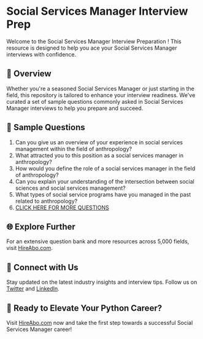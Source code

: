 # Social Services Manager Interview Prep

Welcome to the Social Services Manager Interview Preparation ! This resource is designed to help you ace your Social Services Manager interviews with confidence.

## 🚀 Overview

Whether you're a seasoned Social Services Manager or just starting in the field, this repository is tailored to enhance your interview readiness. We've curated a set of sample questions commonly asked in Social Services Manager interviews to help you prepare and succeed.

## 📝 Sample Questions

1. Can you give us an overview of your experience in social services management within the field of anthropology?
2. What attracted you to this position as a social services manager in anthropology?
3. How would you define the role of a social services manager in the field of anthropology?
4. Can you explain your understanding of the intersection between social sciences and social services management?
5. What types of social service programs have you managed in the past related to anthropology?
6. [CLICK HERE FOR MORE QUESTIONS](https://hireabo.com/job/7_2_23/Social%20Services%20Manager)

## 🌐 Explore Further

For an extensive question bank and more resources across 5,000 fields, visit [HireAbo.com](https://www.hireabo.com).

## 📱 Connect with Us

Stay updated on the latest industry insights and interview tips. Follow us on [Twitter](https://twitter.com/hireabo) and [LinkedIn](https://www.linkedin.com/in/hire-abo-3609972a8/).

## 🚀 Ready to Elevate Your Python Career?

Visit [HireAbo.com](https://www.hireabo.com) now and take the first step towards a successful Social Services Manager career!